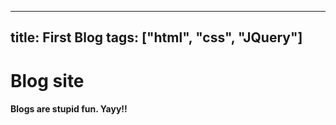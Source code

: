 
---
title: First Blog
tags: ["html", "css", "JQuery"]
---

# Blog site
#### Blogs are stupid fun. Yayy!!
